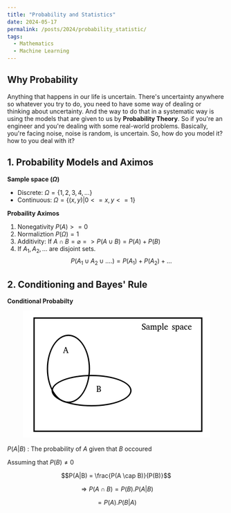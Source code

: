 ```yaml
---
title: "Probability and Statistics"
date: 2024-05-17
permalink: /posts/2024/probability_statistic/
tags:
  - Mathematics
  - Machine Learning
---
```


<head>
    <style type="text/css">
        figure{text-align: center;}
        math{text-align: center;}
    </style>
</head>


## Why Probability

Anything that happens in our life is uncertain. There's uncertainty anywhere so whatever you try to do, you need to have some way of dealing or thinking about uncertainty. And the way to do that in a systematic way is using the models that are given to us by **Probability Theory**. So if you're an engineer and you're dealing with some real-world problems. Basically, you're facing noise, noise is random, is uncertain. So, how do you model it? how to you deal with it?

## 1. Probability Models and Aximos

**Sample space ($\Omega$)**
+ Discrete: $\Omega = \lbrace 1, 2, 3, 4, ... \rbrace$
+ Continuous: $\Omega = \lbrace(x, y) | 0 <= x, y <= 1 \rbrace$

**Probaility Aximos**

1. Nonegativity $P(A) >= 0$
2. Normaliztion $P(\Omega)=1$
3. Additivity: If $A \cap B = \varnothing => P(A \cup B)=P(A) + P(B)$
4. If $A_1, A_2, ...$ are disjoint sets. 
$$P(A_1 \cup A_2 \cup ....) = P(A_1) + P(A_2) + ...$$

## 2. Conditioning and Bayes' Rule

**Conditional Probabilty**

<p style="text-align:center;">
  <img src="/images/posts/2024-05-17-probability-statistic/conditional_prob.png">
</p>

$P(A | B)$ : The probability of $A$ given that $B$ occoured

Assuming that $P(B) \neq 0$

$$P(A|B) = \frac{P(A \cap B)}{P(B)}$$

$$\Rightarrow P(A \cap B) = P(B). P(A|B)$$

$$=P(A). P(B|A)$$

